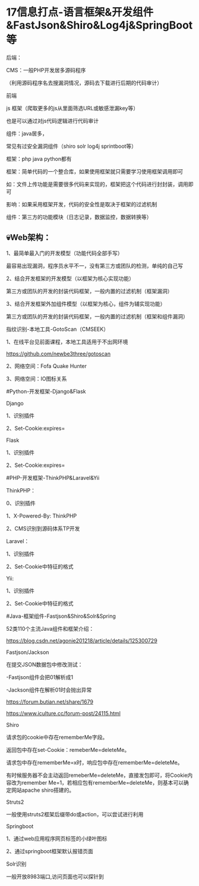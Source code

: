 # 17信息打点-语言框架&开发组件&FastJson&Shiro&Log4j&SpringBoot等

后端：

CMS：一般PHP开发居多源码程序

（利用源码程序名去搜漏洞情况，源码去下载进行后期的代码审计）

前端

js 框架（爬取更多的js从里面筛选URL或敏感泄漏key等） 

也是可以通过对js代码逻辑进行代码审计

 

组件：java居多，

常见有过安全漏洞组件（shiro solr log4j sprintboot等）

 

框架：php java python都有

 

 

 

框架：简单代码的一个整合库，如果使用框架就只需要学习使用框架调用即可

如：文件上传功能是需要很多代码来实现的，框架把这个代码进行封封装，调用即可

影响：如果采用框架开发，代码的安全性是取决于框架的过滤机制

 

组件：第三方的功能模块（日志记录，数据监控，数据转换等）

 

## :skull:Web架构：

1、最简单最入门的开发模型（功能代码全部手写）

最容易出现漏洞，程序员水平不一，没有第三方或团队的检测，单纯的自己写

 

2、结合开发框架的开发模型（以框架为核心实现功能）

第三方或团队的开发的封装代码框架，一般内置的过滤机制（框架漏洞）

 

3、结合开发框架外加组件模型（以框架为核心，组件为辅实现功能）

第三方或团队的开发的封装代码框架，一般内置的过滤机制（框架和组件漏洞）

 

指纹识别-本地工具-GotoScan（CMSEEK）

1、在线平台见前面课程，本地工具适用于不出网环境

https://github.com/newbe3three/gotoscan

2、网络空间：Fofa Quake Hunter

3、网络空间：IO图标关系

 

\#Python-开发框架-Django&Flask

Django

1、识别插件

2、Set-Cookie:expires=

 

Flask

1、识别插件

2、Set-Cookie:expires=

 

\#PHP-开发框架-ThinkPHP&Laravel&Yii

ThinkPHP：

0、识别插件

1、X-Powered-By: ThinkPHP

2、CMS识别到源码体系TP开发

 

Laravel：

1、识别插件

2、Set-Cookie中特征的格式

 

Yii:

1、识别插件

2、Set-Cookie中特征的格式

 

\#Java-框架组件-Fastjson&Shiro&Solr&Spring

52类110个主流Java组件和框架介绍：

https://blog.csdn.net/agonie201218/article/details/125300729

 

Fastjson/Jackson

在提交JSON数据包中修改测试：

-Fastjson组件会把01解析成1

-Jackson组件在解析01时会抛出异常

https://forum.butian.net/share/1679

https://www.iculture.cc/forum-post/24115.html

 

Shiro

请求包的cookie中存在rememberMe字段。

返回包中存在set-Cookie：remeberMe=deleteMe。

请求包中存在rememberMe=x时，响应包中存在rememberMe=deleteMe。

有时候服务器不会主动返回remeberMe=deleteMe，直接发包即可，将Cookie内容改为remember Me=1，若相应包有rememberMe=deleteMe，则基本可以确定网站apache shiro搭建的。

 

Struts2

一般使用struts2框架后缀带do或action，可以尝试进行利用

 

Springboot

1、通过web应用程序网页标签的小绿叶图标

2、通过springboot框架默认报错页面

 

Solr识别 

一般开放8983端口,访问页面也可以探针到